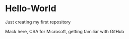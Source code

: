 # Hello-World
Just creating my first repository

Mack here, CSA for Microsoft, getting familiar with GitHub
